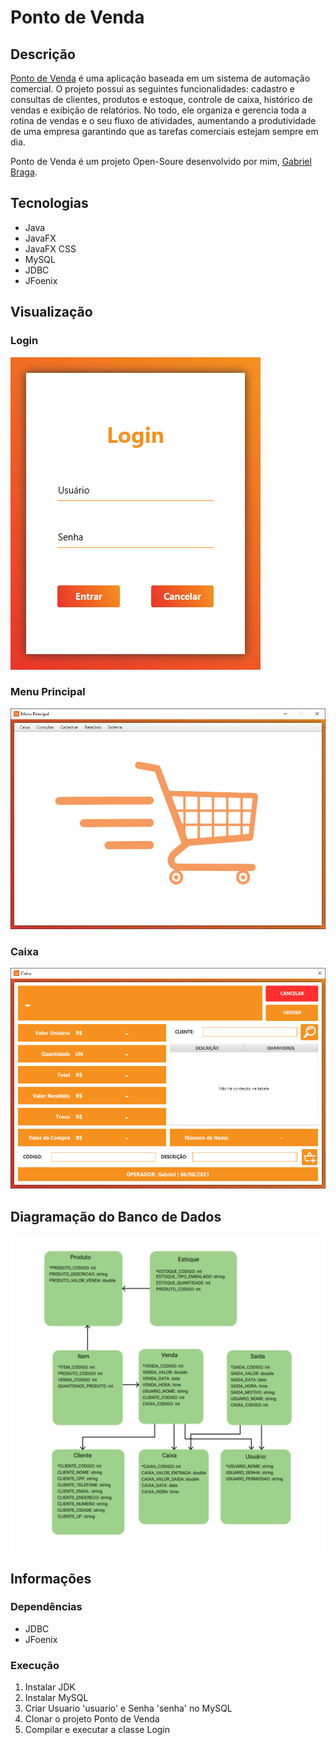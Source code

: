 # Ponto de Venda

## Descrição
[Ponto de Venda](https://github.com/F-Gabriel-Braga/ponto-de-venda/) é uma aplicação baseada em um sistema de automação comercial. O projeto possui as seguintes funcionalidades: cadastro e consultas de clientes, produtos e estoque, controle de caixa, histórico de vendas e exibição de relatórios. No todo, ele organiza e gerencia toda a rotina de vendas e o seu fluxo de atividades, aumentando a produtividade de uma empresa garantindo que as tarefas comerciais estejam sempre em dia.

Ponto de Venda é um projeto Open-Soure desenvolvido por mim, [Gabriel Braga](https://f-gabriel-braga.github.io/site/).

## Tecnologias
* Java
* JavaFX
* JavaFX CSS
* MySQL
* JDBC
* JFoenix

## Visualização
### Login
![LOGIN](https://github.com/F-Gabriel-Braga/ponto-de-venda/blob/master/images/PONTO-DE-VENDA-LOGIN.png)
### Menu Principal
![MENU PRINCIPAL](https://github.com/F-Gabriel-Braga/ponto-de-venda/blob/master/images/PONTO-DE-VENDA-MENU-PRINCIPAL.png)
### Caixa
![CAIXA](https://github.com/F-Gabriel-Braga/ponto-de-venda/blob/master/images/PONTO-DE-VENDA-CAIXA.png)

## Diagramação do Banco de Dados
![LOGIN](https://github.com/F-Gabriel-Braga/ponto-de-venda/blob/master/images/DATABASE-MODEL.png)

## Informações
### Dependências
* JDBC
* JFoenix

### Execução
1. Instalar JDK
2. Instalar MySQL
3. Criar Usuario 'usuario' e Senha 'senha' no MySQL
5. Clonar o projeto Ponto de Venda
6. Compilar e executar a classe Login
